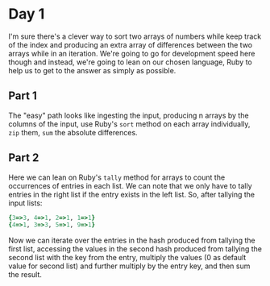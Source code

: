 # Day 1

I'm sure there's a clever way to sort two arrays of numbers while keep track of the index and producing an extra array of differences between the two arrays while in an iteration. We're going to go for development speed here though and instead, we're going to lean on our chosen language, Ruby to help us to get to the answer as simply as possible.

## Part 1

The "easy" path looks like ingesting the input, producing n arrays by the columns of the input, use Ruby's `sort` method on each array individually, `zip` them, `sum` the absolute differences.

## Part 2

Here we can lean on Ruby's `tally` method for arrays to count the occurrences of entries in each list. We can note that we only have to tally entries in the right list if the entry exists in the left list. So, after tallying the input lists:

```rb
{3=>3, 4=>1, 2=>1, 1=>1}
{4=>1, 3=>3, 5=>1, 9=>1}
```

Now we can iterate over the entries in the hash produced from tallying the first list, accessing the values in the second hash produced from tallying the second list with the key from the entry, multiply the values (0 as default value for second list) and further multiply by the entry key, and then sum the result.

